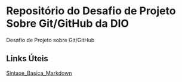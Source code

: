 # Repositório do Desafio de Projeto Sobre Git/GitHub da DIO
Desafio de Projeto sobre Git/GitHub

## Links Úteis
[Sintaxe_Basica_Markdown](https://www.markdownguide.org/basic-syntax/)
